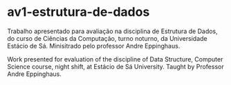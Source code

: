# av1-estrutura-de-dados
Trabalho apresentado para avaliação na disciplina de Estrutura de Dados, do curso de Ciências da Computação, turno noturno, da Universidade Estácio de Sá. Minisitrado pelo professor Andre Eppinghaus.

Work presented for evaluation of the discipline of Data Structure, Computer Science course, night shift, at Estácio de Sá University. Taught by Professor Andre Eppinghaus.
